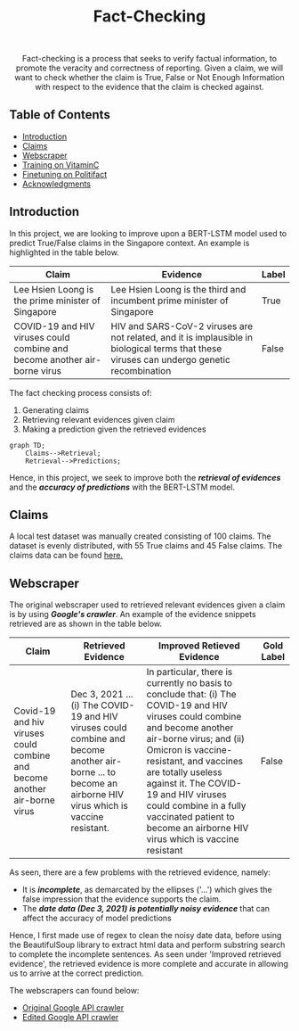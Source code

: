 <h1 align="center"> Fact-Checking </h1> <br>
<p align="center">
  Fact-checking is a process that seeks to verify factual information, to promote the veracity and correctness of reporting. Given a claim, we will want to check whether the claim is True, False or Not Enough Information with respect to the evidence that the claim is checked against.
</p>

## Table of Contents
- [Introduction](#introduction)
- [Claims](#Claims)
- [Webscraper](#Webscraper)
- [Training on VitaminC](#Training)
- [Finetuning on Politifact](#Finetuning)
- [Acknowledgments](#acknowledgments)

## Introduction
In this project, we are looking to improve upon a BERT-LSTM model used to predict True/False claims in the Singapore context. An example is highlighted in the table below. 

Claim  | Evidence | Label
------------- | ------------- | ---------------
Lee Hsien Loong is the prime minister of Singapore  | Lee Hsien Loong is the third and incumbent prime minister of Singapore |  True
COVID-19 and HIV viruses could combine and become another air-borne virus  | HIV and SARS-CoV-2 viruses are not related, and it is implausible in biological terms that these viruses can undergo genetic recombination |  False

The fact checking process consists of:
1) Generating claims
2) Retrieving relevant evidences given claim
3) Making a prediction given the retrieved evidences

```mermaid
graph TD;
    Claims-->Retrieval;
    Retrieval-->Predictions;
```
Hence, in this project, we seek to improve both the ***retrieval of evidences*** and the ***accuracy of predictions*** with the BERT-LSTM model.

## Claims
A local test dataset was manually created consisting of 100 claims. The dataset is evenly distributed, with 55 True claims and 45 False claims. The claims data can be found [here.](https://github.com/jiawen3131/Fact-Checking/tree/main/SG_Claims%20Data)

## Webscraper 
The original webscraper used to retrieved relevant evidences given a claim is by using ***Google's crawler***. An example of the evidence snippets retrieved are as shown in the table below. 

Claim  | Retrieved Evidence | Improved Retieved Evidence | Gold Label
------------- | ------------- | --------------- | --------------
Covid-19 and hiv viruses could combine and become another air-borne virus | Dec 3, 2021 ... (i) The COVID-19 and HIV viruses could combine and become another air-borne ... to become an airborne HIV virus which is vaccine resistant. | In particular, there is currently no basis to conclude that: (i) The COVID-19 and HIV viruses could combine and become another air-borne virus; and (ii) Omicron is vaccine-resistant, and vaccines are totally useless against it. The COVID-19 and HIV viruses could combine in a fully vaccinated patient to become an airborne HIV virus which is vaccine resistant |  False

As seen, there are a few problems with the retrieved evidence, namely:
- It is ***incomplete***, as demarcated by the ellipses ('...') which gives the false impression that the evidence supports the claim. 
- The ***date data (Dec 3, 2021) is potentially noisy evidence*** that can affect the accuracy of model predictions

Hence, I first made use of regex to clean the noisy date data, before using the BeautifulSoup library to extract html data and perform substring search to complete the incomplete sentences. As seen under 'Improved retrieved evidence', the retrieved evidence is more complete and accurate in allowing us to arrive at the correct prediction. 

The webscrapers can found below:
- [Original Google API crawler](https://github.com/jiawen3131/Fact-Checking/blob/main/Webscraper/Original%20Google%20Webscraper.ipynb)
- [Edited Google API crawler](https://github.com/jiawen3131/Fact-Checking/blob/main/Webscraper/Edited%20Google%20API%20Crawler.ipynb)


